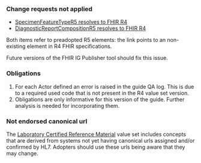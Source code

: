 ### Change requests not applied

* [SpecimenFeatureTypeR5 resolves to FHIR R4](https://jira.hl7.org/browse/FHIR-43200)
* [DiagnosticReportCompositionR5 resolves to FHIR R4](https://jira.hl7.org/browse/FHIR-43199)


Both items refer to preadopted R5 elements: the link points to an non-existing element in R4 FHIR specifications.

Future versions of the FHIR IG Publisher tool should fix this issue.

### Obligations

1. For each Actor defined an error is raised in the guide QA log.
This is due to a required used code that is not present in the R4 value set version.
1. Obligations are only informative for this version of the guide. Further analysis is needed for incorporating them.

### Not endorsed canonical url


The [Laboratory Certified Reference Material](ValueSet-certifiedRefMaterial-uv-lab.html) value set includes concepts that are derived from systems not yet having canonical urls assigned and/or confirmed by HL7.  Adopters should use these urls being aware that they may change.